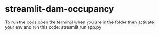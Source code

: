 # streamlit-dam-occupancy

To run the code open the terminal when you are in the folder then activate your env and  run this code:
streamlit run app.py
